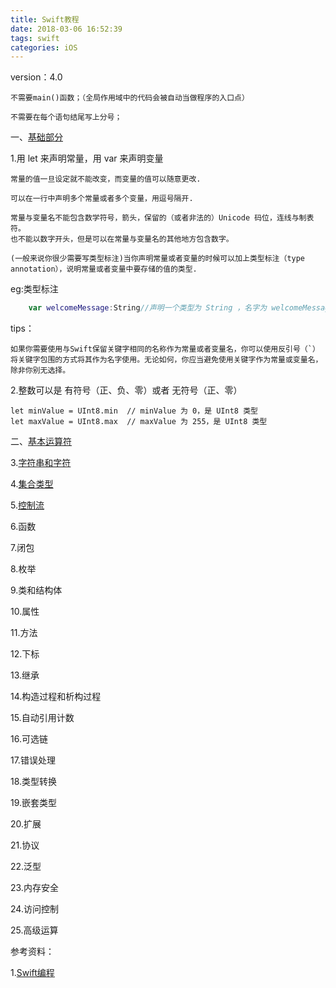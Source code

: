 ```yaml
---
title: Swift教程
date: 2018-03-06 16:52:39
tags: swift
categories: iOS
---
```

version：4.0

	不需要main()函数；（全局作用域中的代码会被自动当做程序的入口点）
	
	不需要在每个语句结尾写上分号；

一、[基础部分](http://www.swift51.com/swift4.0/chapter2/01_The_Basics.html)

<!--more-->

1.用 let 来声明常量，用 var 来声明变量
	
	常量的值一旦设定就不能改变，而变量的值可以随意更改.
	
	可以在一行中声明多个常量或者多个变量，用逗号隔开.
	
	常量与变量名不能包含数学符号，箭头，保留的（或者非法的）Unicode 码位，连线与制表符。
	也不能以数字开头，但是可以在常量与变量名的其他地方包含数字。
	
	(一般来说你很少需要写类型标注)当你声明常量或者变量的时候可以加上类型标注（type annotation），说明常量或者变量中要存储的值的类型.
	
eg:类型标注
	
``` swift
	var welcomeMessage:String//声明一个类型为 String ，名字为 welcomeMessage 的变量。
```

tips：

	如果你需要使用与Swift保留关键字相同的名称作为常量或者变量名，你可以使用反引号（`）将关键字包围的方式将其作为名字使用。无论如何，你应当避免使用关键字作为常量或变量名，除非你别无选择。

2.整数可以是 有符号（正、负、零）或者 无符号（正、零）

	let minValue = UInt8.min  // minValue 为 0，是 UInt8 类型
	let maxValue = UInt8.max  // maxValue 为 255，是 UInt8 类型



二、[基本运算符](http://www.swift51.com/swift4.0/chapter2/02_Basic_Operators.html)



3.[字符串和字符](http://www.swift51.com/swift4.0/chapter2/03_Strings_and_Characters.html)


4.[集合类型](http://www.swift51.com/swift4.0/chapter2/04_Collection_Types.html)

5.[控制流](http://www.swift51.com/swift4.0/chapter2/05_Control_Flow.html)


6.函数


7.闭包

8.枚举

9.类和结构体

10.属性

11.方法

12.下标

13.继承

14.构造过程和析构过程

15.自动引用计数

16.可选链

17.错误处理

18.类型转换

19.嵌套类型

20.扩展

21.协议

22.泛型

23.内存安全

24.访问控制

25.高级运算










参考资料：

1.[Swift编程](http://www.swift51.com/swift4.0/)
